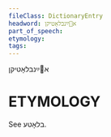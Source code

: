 ```yaml
---
fileClass: DictionaryEntry
headword: אײַנבלאָטיקן
part_of_speech: 
etymology: 
tags: 
---
```

אײַנבלאָטיקן

ETYMOLOGY
===========
See בלאָטע.